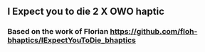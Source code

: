 ## I Expect you to die 2 X OWO haptic
### Based on the work of Florian https://github.com/floh-bhaptics/IExpectYouToDie_bhaptics
